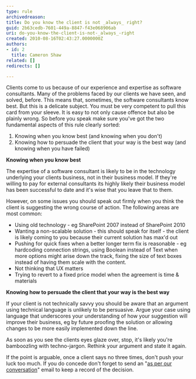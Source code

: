 ```yaml
---
type: rule
archivedreason: 
title: Do you know the client is not _always_ right?
guid: 2b63cedb-7601-449a-8847-f43e068906ab
uri: do-you-know-the-client-is-not-_always_-right
created: 2010-08-16T02:43:27.0000000Z
authors:
- id: 2
  title: Cameron Shaw
related: []
redirects: []

---
```


Clients come to us because of our experience and expertise as software consultants. Many of the problems faced by our clients we have seen, and solved, before. This means that, sometimes, the software consultants know best. But this is a delicate subject. You must be very competent to pull this card from your sleeve. It is easy to not only cause offence but also be plainly wrong. So before you speak make sure you've got the two fundamental aspects of this rule clearly sorted:

1. Knowing when you know best (and knowing when you don't)
2. Knowing how to persuade the client that your way is the best way (and knowing when you have failed)


<!--endintro-->

**Knowing when you know best** 

 The expertise of a software consultant is likely to be in the technology underlying your clients business, not in their business model. If they're willing to pay for external consultants its highly likely their business model has been successful to date and it's wise that you leave that to them.

 However, on some issues you should speak out firmly when you think the client is suggesting the wrong course of action. The following areas are most common:

* Using old technology - eg SharePoint 2007 instead of SharePoint 2010
* Wanting a non-scalable solution - this should speak for itself - the client is likely coming to you because their current solution has max'd out
* Pushing for quick fixes when a better longer term fix is reasonable - eg hardcoding connection strings, using Boolean instead of Text when more options might arise down the track, fixing the size of text boxes instead of having them scale with the content.
* Not thinking that UX matters
* Trying to revert to a fixed price model when the agreement is time & materials


**Knowing how to persuade the client that your way is the best way** 

 If your client is not technically savvy you should be aware that an argument using technical language is unlikely to be persuasive. Argue your case using language that underscores your understanding of how your suggestion will improve their business, eg by future proofing the solution or allowing changes to be more easily implemented down the line.

 As soon as you see the clients eyes glaze over, stop, it's likely you're bamboozling with techno-jargon. Rethink your argument and state it again. 

 If the point is arguable, once a client says no three times, don't push your luck too much. If you do concede don't forget to send an "[as per our conversation](/do-you-send-＂as-per-our-conversation＂-emails)" email to keep a record of the decision.
